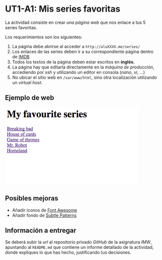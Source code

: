 # UT1-A1: Mis series favoritas

La actividad consiste en crear *una página web* que nos enlace a tus 5 series favoritas.

Los requerimientos son los siguientes:

1. La página debe abrirse al acceder a `http://aluXXXX.me/series/`
2. Los enlaces de las series deben ir a su correspondiente página dentro de [IMDB](http://www.imdb.com/)
3. Todos los textos de la página deben estar escritos en **inglés.**
4. La página hay que editarla directamente en la *máquina de producción*, accediendo por *ssh* y utilizando un editor en consola (*nano*, *vi*, ...)
5. No ubicar el sitio web en `/var/www/html`, sino otra localización utilizando un *virtual host*.

## Ejemplo de web

![](img/sample.png)

## Posibles mejoras

- Añadir iconos de [Font Awesome](http://fontawesome.io/)
- Añadir fondo de [Subtle Patterns](https://www.toptal.com/designers/subtlepatterns/) 

## Información a entregar

Se deberá subir la *url* al repositorio privado *GitHub* de la asignatura *IMW*, apuntando al `README.md` que contiene un informe detallado de la actividad, donde expliques lo que has hecho, justificando tus decisiones.
